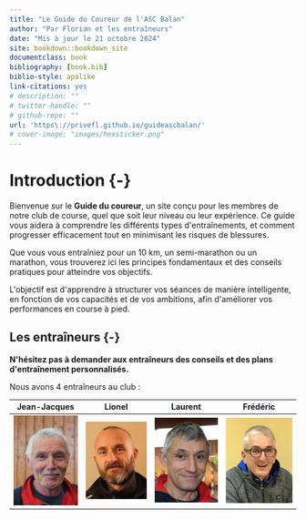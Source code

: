 ```yaml
--- 
title: "Le Guide du Coureur de l'ASC Balan"
author: "Par Florian et les entraîneurs"
date: "Mis à jour le 21 octobre 2024"
site: bookdown::bookdown_site
documentclass: book
bibliography: [book.bib]
biblio-style: apalike
link-citations: yes
# description: ""
# twitter-handle: ""
# github-repo: ""
url: 'https\://privefl.github.io/guideascbalan/'
# cover-image: "images/hexsticker.png"
---
```




# Introduction {-}

Bienvenue sur le **Guide du coureur**, un site conçu pour les membres de notre club de course, quel que soit leur niveau ou leur expérience.
Ce guide vous aidera à comprendre les différents types d'entraînements, et comment progresser efficacement tout en minimisant les risques de blessures.

Que vous vous entraîniez pour un 10 km, un semi-marathon ou un marathon,
vous trouverez ici les principes fondamentaux et des conseils pratiques pour atteindre vos objectifs.

L'objectif est d'apprendre à structurer vos séances de manière intelligente,
en fonction de vos capacités et de vos ambitions, afin d'améliorer vos performances en course à pied.


## Les entraîneurs {-}

**N'hésitez pas à demander aux entraîneurs des conseils et des plans d'entraînement personnalisés.**

Nous avons 4 entraîneurs au club :

Jean-Jacques            |  Lionel                   | Laurent     |  Frédéric
:-------------------------:|:-------------------------:|:-------------------------:|:-------------------------:
![](photos/jean-jacques_berrard.png) | ![](photos/lionel_salmon.png) | ![](photos/laurent_rognard.png) | ![](photos/frederic_berlioz.png)

